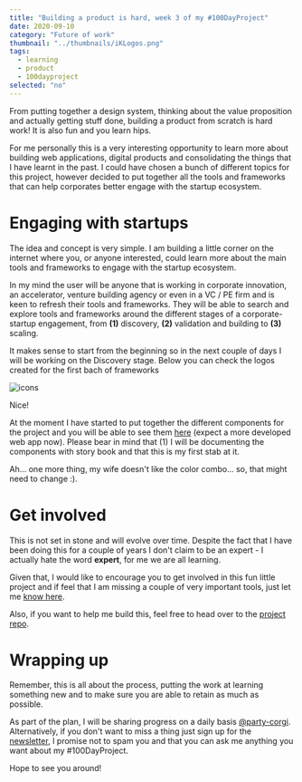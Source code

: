 ```yaml
---
title: "Building a product is hard, week 3 of my #100DayProject"
date: 2020-09-10
category: "Future of work"
thumbnail: "../thumbnails/iKLogos.png"
tags:
  - learning
  - product
  - 100dayproject
selected: "no"
---
```


From putting together a design system, thinking about the value proposition and actually getting stuff done, building a product from scratch is hard work! It is also fun and you learn hips.

For me personally this is a very interesting opportunity to learn more about building web applications, digital products and consolidating the things that I have learnt in the past. I could have chosen a bunch of different topics for this project, however decided to put together all the tools and frameworks that can help corporates better engage with the startup ecosystem. 

# Engaging with startups

The idea and concept is very simple. I am building a little corner on the internet where you, or anyone interested, could learn more about the main tools and frameworks to engage with the startup ecosystem.

In my mind the user will be anyone that is working in corporate innovation, an accelerator, venture building agency or even in a VC / PE firm and is keen to refresh their tools and frameworks. They will be able to search and explore tools and frameworks around the different stages of a corporate-startup engagement, from **(1)** discovery, **(2)** validation and building to **(3)** scaling.  

It makes sense to start from the beginning so in the next couple of days I will be working on the Discovery stage. Below you can check the logos created for the first bach of frameworks

![icons](../thumbnails/iKLogos.png)

Nice! 

At the moment I have started to put together the different components for the project and you will be able to see them [here](https://www.framsup.com/) (expect a more developed web app now). Please bear in mind that (1) I will be documenting the components with story book and that this is my first stab at it. 

Ah... one more thing, my wife doesn't like the color combo... so, that might need to change :).

# Get involved

This is not set in stone and will evolve over time. Despite the fact that I have been doing this for a couple of years I don't claim to be an expert - I actually hate the word **expert**, for me we are all learning. 

Given that, I would like to encourage you to get involved in this fun little project and if feel that I am missing a couple of very important tools, just let me [know here](https://forms.gle/zDusbRKxRuLwJDdP7).
   
Also, if you want to help me build this, feel free to head over to the [project repo](https://github.com/tiagofsanchez/iBuild). 

# Wrapping up

Remember, this is all about the process, putting the work at learning something new and to make sure you are able to retain as much as possible.

As part of the plan, I will be sharing progress on a daily basis [@party-corgi](https://www.partycorgi.com/). Alternatively, if you don't want to miss a thing just sign up for the 
[newsletter](https://tiagofsanchez.ck.page/c6b98eda74), I promise not to spam you and that you can ask me anything you want about my #100DayProject.

Hope to see you around!




